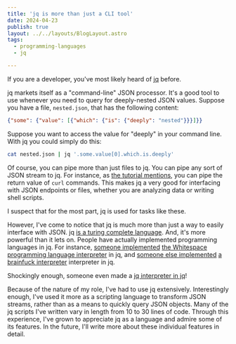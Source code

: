 ```yaml
---
title: 'jq is more than just a CLI tool'
date: 2024-04-23
publish: true
layout: ../../layouts/BlogLayout.astro
tags:
  - programming-languages
  - jq

---
```


If you are a developer, you've most likely heard of [jq](https://jqlang.github.io/jq) before.

jq markets itself as a "command-line" JSON processor. It's a good tool to use whenever you need to query for deeply-nested JSON values. Suppose you have a file, `nested.json`, that has the following content:

```json
{"some": {"value": [{"which": {"is": {"deeply": "nested"}}}]}}
```

Suppose you want to access the value for "deeply" in your command line. With jq you could simply do this:

```sh
cat nested.json | jq '.some.value[0].which.is.deeply'
```

Of course, you can pipe more than just files to jq. You can pipe any sort of JSON stream to jq. For instance, as [the tutorial mentions](https://jqlang.github.io/jq/tutorial/), you can pipe the return value of `curl` commands. This makes jq a very good for interfacing with JSON endpoints or files, whether you are analyzing data or writing shell scripts.

I suspect that for the most part, jq is used for tasks like these.

However, I've come to notice that jq is much more than just a way to easily interface with JSON. jq [is a turing complete language](https://github.com/jqlang/jq/issues/1361#issuecomment-284206217). And, it's more powerful than it lets on. People have actually implemented programming languages in jq. For instance, [someone implemented](https://github.com/thaliaarchi/wsjq) [the Whitespace programming language interpreter](https://en.wikipedia.org/wiki/Whitespace_\(programming_language\)) in jq, and [someone else implemented](https://github.com/itchyny/brainfuck/tree/main) [a brainfuck interpreter](https://en.wikipedia.org/wiki/Brainfuck) interpreter in jq.

Shockingly enough, someone even made a [jq interpreter in jq](https://github.com/wader/jqjq/tree/master)!

Because of the nature of my role, I've had to use jq extensively. Interestingly enough, I've used it more as a scripting language to transform JSON streams, rather than as a means to quickly query JSON objects. Many of the jq scripts I've written vary in length from 10 to 30 lines of code. Through this experience, I've grown to appreciate jq as a language and admire some of its features. In the future, I'll write more about these individual features in detail.
